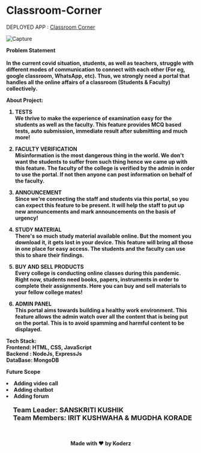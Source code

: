 # Classroom-Corner

DEPLOYED APP : <a href="">Classroom Corner </a>

 
![Capture](https://user-images.githubusercontent.com/67689773/136962333-b0241ee2-efca-446f-ad09-25c5f3d39f6c.PNG)

<b>Problem Statement<b/><br><br>
In the current covid situation, students, as well as teachers, struggle with different modes of communication to connect with each other (For eg, google classroom, WhatsApp, etc). Thus, we strongly need a portal that handles all the online affairs of a classroom (Students & Faculty) collectively.
  
<b>About Project:</b><br/>
  1. TESTS  <br/>
    We thrive to make the experience of examination easy for the students as well as the faculty. This feature provides MCQ based tests, auto submission, immediate result  after submitting and much more! <br/>
 

  2. FACULTY VERIFICATION<br/>
    Misinformation is the most dangerous thing in the world. We don't want the students to suffer from such thing hence we came up with this feature. The faculty of the college is verified by the admin in order to use the portal. If not then anyone can post information on behalf of the faculty.
   
  3. ANNOUNCEMENT  <br/>
  Since we're connecting the staff and students via this portal, so you can expect this feature to be present. It will help the staff to put up new announcements and mark announcements on the basis of urgency!
  
  4. STUDY MATERIAL <br/>
   There's so much study material available online. But the moment you download it, it gets lost in your device. This feature will bring all those in one place for easy access. The students and the faculty can use this to share their findings.</li>
    
   5. BUY AND SELL PRODUCTS <br/> 
    Every college is conducting online classes during this pandemic. Right now, students need books, papers, instruments in order to complete their assignments. Here you can buy and sell materials to your fellow college mates!
    
   6. ADMIN PANEL <br/>
   This portal aims towards building a healthy work environment. This feature allows the admin watch over all the content that is being put on the portal. This is to avoid spamming and harmful content to be displayed.
    
 
  <b>Tech Stack:</b><br />
Frontend: HTML, CSS, JavaScript  <br>
Backend : NodeJs, ExpressJs   <br>
DataBase: MongoDB
  
   <b> Future Scope </b>
          <li>Adding video call</li>
          <li>Adding chatbot</li>
          <li>Adding forum</li>
  
<p style="font-size: 18px;  margin-left: 1em;">Team Leader: SANSKRITI KUSHIK<br>
Team Members: IRIT KUSHWAHA & MUGDHA KORADE</p>
<br/>
  
  <p style="text-align:center">Made with ❤ by Koderz </p>

